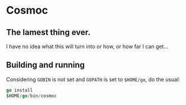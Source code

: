 # Cosmoc
## The lamest thing ever. 
I have no idea what this will turn into or how, or how far I can get...

## Building and running
Considering `GOBIN` is not set and `GOPATH` is set to `$HOME/go`, do the usual:

```go
go install
$HOME/go/bin/cosmoc
```